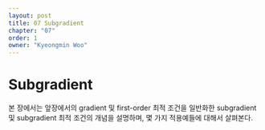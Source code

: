 ```yaml
---
layout: post
title: 07 Subgradient
chapter: "07"
order: 1
owner: "Kyeongmin Woo"
---
```


# Subgradient

본 장에서는 앞장에서의 gradient 및 first-order 최적 조건을 일반화한 subgradient 및 subgradient 최적 조건의 개념을 설명하며, 몇 가지 적용예들에 대해서 살펴본다. 